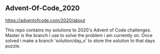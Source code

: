 ## Advent-Of-Code_2020 
https://adventofcode.com/2020/about

This repo contains my solutions to 2020's Advent of Code challenges. Master is the branch i use to solve the problem i am currently on. Once solved i make a branch 'solution/day_x' to store the solution to that days puzzle.
